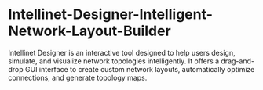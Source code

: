 # Intellinet-Designer-Intelligent-Network-Layout-Builder
Intellinet Designer is an interactive tool designed to help users design, simulate, and visualize network topologies intelligently. It offers a drag-and-drop GUI interface to create custom network layouts, automatically optimize connections, and generate topology maps.
